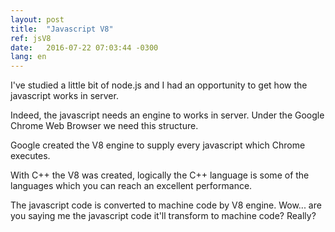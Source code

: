 ```yaml
---
layout: post
title:  "Javascript V8"
ref: jsV8
date:   2016-07-22 07:03:44 -0300
lang: en
---
```



I've studied a little bit of node.js and I had an opportunity to get how the javascript works in server.

Indeed, the javascript needs an engine to works in server. Under the Google Chrome Web Browser we need this structure.

Google created the V8 engine to supply every javascript which Chrome executes.

With C++ the V8 was created, logically the C++ language is some of the languages which you can reach an excellent performance.

The javascript code is converted to machine code by V8 engine. Wow... are you saying me the javascript code it'll transform to machine code? Really? 